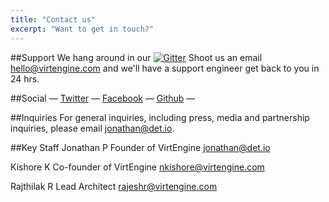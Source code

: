 ```yaml
---
title: "Contact us"
excerpt: "Want to get in touch?"
---
```

##Support
We hang around in our  [![Gitter](https://badges.gitter.im/megamsys/VirtEngine.svg)](https://gitter.im/megamsys/VirtEngine?utm_source=badge&utm_medium=badge&utm_campaign=pr-badge)
Shoot us an email [hello@virtengine.com](mailto:hello@virtengine.com) and we'll have a support engineer get back to you in 24 hrs.

##Social
— [Twitter](http://twitter.com/VirtEngine) — [Facebook](http://facebook.com/social.det.io) — [Github](http://github.com/VirtEngine) —

##Inquiries
For general inquiries, including press, media and partnership inquiries, please email [jonathan@det.io](mailto:jonathan@det.io).

##Key Staff
Jonathan P
Founder of VirtEngine
[jonathan@det.io](mailto:jonathan@det.io)

Kishore K
Co-founder of VirtEngine
[nkishore@virtengine.com](mailto:nkishore@virtengine.com)

Rajthilak R
Lead Architect 
[rajeshr@virtengine.com	](mailto:rajeshr@virtengine.com	)
